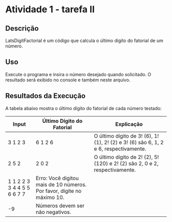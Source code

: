# Atividade 1 - tarefa II

## Descrição

LatsDigitFactorial é um código que calcula o último dígito do fatorial de um número.

## Uso

Execute o programa e insira o número desejado quando solicitado. O resultado será exibido no console e também neste arquivo.

## Resultados da Execução

A tabela abaixo mostra o último dígito do fatorial de cada número testado:

| Input                       | Último Dígito do Fatorial                                              |                                  Explicação                                          |                                
|-----------------------------|------------------------------------------------------------------------|--------------------------------------------------------------------------------------|
| 3 1 2 3                     | 6 1 2 6                                                                | O último dígito de 3! (6), 1! (1), 2! (2) e 3! (6) são 6, 1, 2 e 6, respectivamente. |
| 2 5 2                       | 2 0 2                                                                  | O último dígito de 2! (2), 5! (120) e 2! (2) são 2, 0 e 2, respectivamente.          |
| 1 1 2 2 3 3 4 4 5 5 6 6 7 7 | Erro: Você digitou mais de 10 números. Por favor, digite no máximo 10. | 
| -9                          | Números devem ser não negativos.                                       |      


